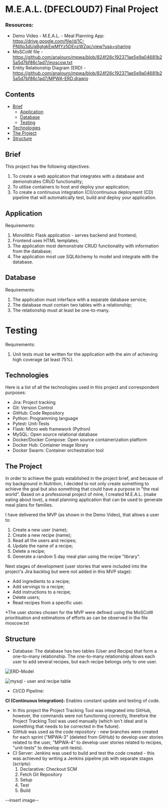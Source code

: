 # M.E.A.L. (DFECLOUD7) Final Project

### Resources:
* Demo Video - M.E.A.L. - Meal Planning App: https://drive.google.com/file/d/1C-PNlIIp3dUqBgtgkEwMfYz5DEnzWZqc/view?usp=sharing
* MoSCoW file - https://github.com/analouro/mpwa/blob/824f26c192371ae5e9a04681b25a5d7bf86c1ad7/moscow.txt
* Entity Relationship Diagram (ERD) - https://github.com/analouro/mpwa/blob/824f26c192371ae5e9a04681b25a5d7bf86c1ad7/MPWA-ERD.drawio

## Contents
* [Brief](#brief)
   * [Application](#application)
   * [Database](#database)
   * [Testing](#testing)
* [Technologies](#technologies)
* [The Project](#theproject)
* [Structure](#structure)

## Brief
This project has the following objectives:
1. To create a web application that integrates with a database and demonstrates CRUD functionality;
2. To utilise containers to host and deploy your application;
3. To create a continuous integration (CI)/continuous deployment (CD) pipeline that will automatically test, build and deploy your application.

## Application
Requirements:
1. Monolithic Flask application - serves backend and frontend;
2. Frontend uses HTML templates;
3. The application most demonstrate CRUD functionality with information from the database;
4. The application most use SQLAlchemy to model and integrate with the database.

## Database
Requirements:
1. The application must interface with a separate database service;
2. The database must contain two tables with a relationship;
3. The relationship must at least be one-to-many.

# Testing
Requirements:
1. Unit tests must be written for the application with the aim of achieving high coverage (at least 75%).

## Technologies
Here is a list of all the technologies used in this project and correspondent purposes:
* Jira: Project tracking
* Git: Version Control
* GitHub: Code Repository
* Python: Programming language
* Pytest: Unit-Tests
* Flask: Micro web framework (Python)
* MySQL: Open source relational database
* Docker/Docker Compose: Open source containerization platform
* Docker Hub: Container image library
* Docker Swarm: Container orchestration tool

## The Project
In order to achieve the goals established in the project brief, and because of my background in Nutrition, I decided to not only create something to achieve the goal but also something that could have a purpose in "the real world". Based on a professional project of mine, I created M.E.A.L. (make eating about love), a meal planning application that can be used to generate meal plans for families.

I have delivered the MVP (as shown in the Demo Video), that allows a user to:
1. Create a new user (name);
2. Create a new recipe (name);
3. Read all the users and recipes;
4. Update the name of a recipe;
5. Delete a recipe;
6. Generate a random 5 day meal plan using the recipe "library".

Next stages of development (user stories that were included into the project's Jira backlog but were not added in this MVP stage):
* Add ingredients to a recipe;
* Add servings to a recipe;
* Add instructions to a recipe;
* Delete users;
* Read recipes from a specific user.

*The user stories chosen for the MVP were defined using the MoSCoW prioritisation and estimations of efforts as can be observed in the file moscow.txt

## Structure

* Database:
The database has two tables (User and Recipe) that form a one-to-many relationship.
The one-to-many relationship allows each user to add several recipes, but each recipe belongs only to one user.

![ERD-Model](https://user-images.githubusercontent.com/97620020/157756704-0569f552-6cc9-4120-a2f6-49af07ce6984.png)

![mysql - user and recipe table](https://user-images.githubusercontent.com/97620020/157757024-fac5ff09-6c26-4ff6-9a4b-5c6bb722bfaf.png)

* CI/CD Pipeline:

**CI (Continuous Integration):** Enables constant update and testing of code.
  * In this project the Project Tracking Tool was integrated into GitHub, however, the commands were not functioning correctly, therefore the Project Tracking Tool was used manually (which isn't ideal and is something that needs to be corrected in the future).
  * GitHub was used as the code repository - new branches were created for each sprint ("MPWA-3" (deleted from GitHub) to develop user stories related to the user, "MPWA-4" to develop user stories related to recipes, "unit-tests" to develop unit-tests).
  * CI Server: Jenkins was used to build and test the code created - this was achieved by writing a Jenkins pipeline job with separate stages (scripts):
    1. Declarative: Checkout SCM
    2. Fetch Git Repository
    3. Setup
    4. Test
    5. Build
  



--insert image--





